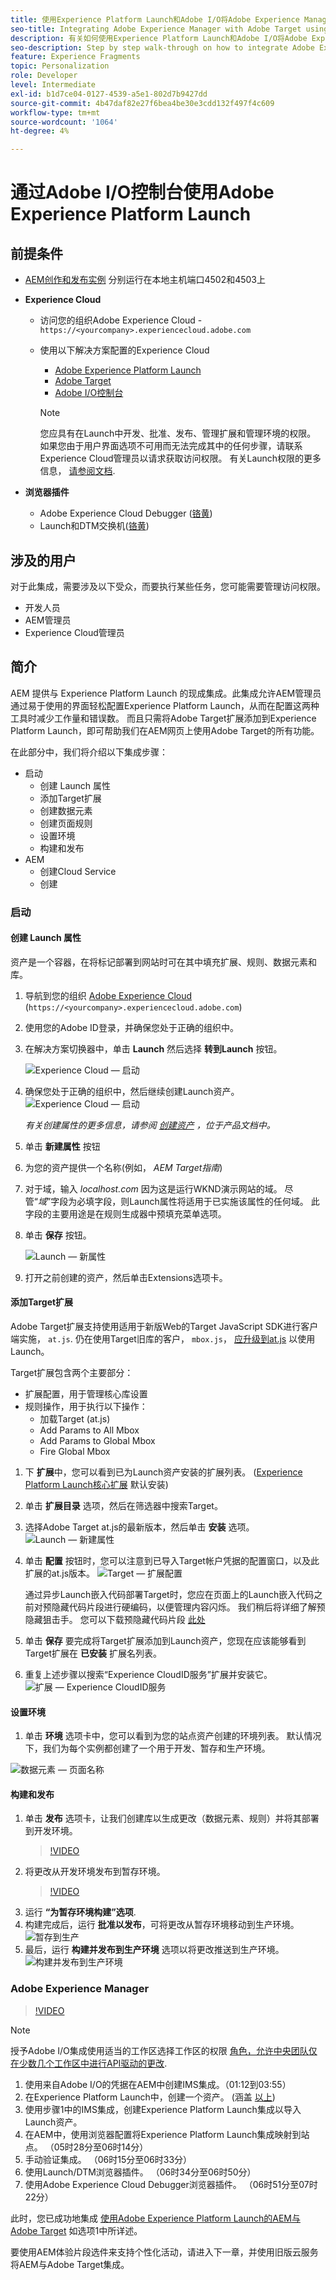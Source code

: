 ```yaml
---
title: 使用Experience Platform Launch和Adobe I/O将Adobe Experience Manager与Adobe Target集成
seo-title: Integrating Adobe Experience Manager with Adobe Target using Experience Platform Launch and Adobe I/O
description: 有关如何使用Experience Platform Launch和Adobe I/O将Adobe Experience Manager与Adobe Target集成的分步演练
seo-description: Step by step walk-through on how to integrate Adobe Experience Manager with Adobe Target using Experience Platform Launch and Adobe I/O
feature: Experience Fragments
topic: Personalization
role: Developer
level: Intermediate
exl-id: b1d7ce04-0127-4539-a5e1-802d7b9427dd
source-git-commit: 4b47daf82e27f6bea4be30e3cdd132f497f4c609
workflow-type: tm+mt
source-wordcount: '1064'
ht-degree: 4%

---
```


# 通过Adobe I/O控制台使用Adobe Experience Platform Launch

## 前提条件

* [AEM创作和发布实例](./implementation.md#set-up-aem) 分别运行在本地主机端口4502和4503上
* **Experience Cloud**
   * 访问您的组织Adobe Experience Cloud - `https://<yourcompany>.experiencecloud.adobe.com`
   * 使用以下解决方案配置的Experience Cloud
      * [Adobe Experience Platform Launch](https://experiencecloud.adobe.com)
      * [Adobe Target](https://experiencecloud.adobe.com)
      * [Adobe I/O控制台](https://console.adobe.io)

      >[!NOTE]
      >您应具有在Launch中开发、批准、发布、管理扩展和管理环境的权限。 如果您由于用户界面选项不可用而无法完成其中的任何步骤，请联系Experience Cloud管理员以请求获取访问权限。 有关Launch权限的更多信息， [请参阅文档](https://experienceleague.adobe.com/docs/experience-platform/tags/admin/user-permissions.html).


* **浏览器插件**
   * Adobe Experience Cloud Debugger ([铬黄](https://chrome.google.com/webstore/detail/adobe-experience-cloud-de/ocdmogmohccmeicdhlhhgepeaijenapj))
   * Launch和DTM交换机([铬黄](https://chrome.google.com/webstore/detail/launch-and-dtm-switch/nlgdemkdapolikbjimjajpmonpbpmipk))

## 涉及的用户

对于此集成，需要涉及以下受众，而要执行某些任务，您可能需要管理访问权限。

* 开发人员
* AEM管理员
* Experience Cloud管理员

## 简介

AEM 提供与 Experience Platform Launch 的现成集成。此集成允许AEM管理员通过易于使用的界面轻松配置Experience Platform Launch，从而在配置这两种工具时减少工作量和错误数。 而且只需将Adobe Target扩展添加到Experience Platform Launch，即可帮助我们在AEM网页上使用Adobe Target的所有功能。

在此部分中，我们将介绍以下集成步骤：

* 启动
   * 创建 Launch 属性
   * 添加Target扩展
   * 创建数据元素
   * 创建页面规则
   * 设置环境
   * 构建和发布
* AEM
   * 创建Cloud Service
   * 创建

### 启动

#### 创建 Launch 属性

资产是一个容器，在将标记部署到网站时可在其中填充扩展、规则、数据元素和库。

1. 导航到您的组织 [Adobe Experience Cloud](https://experiencecloud.adobe.com/) (`https://<yourcompany>.experiencecloud.adobe.com`)
2. 使用您的Adobe ID登录，并确保您处于正确的组织中。
3. 在解决方案切换器中，单击 **Launch** 然后选择 **转到Launch** 按钮。

   ![Experience Cloud — 启动](assets/using-launch-adobe-io/exc-cloud-launch.png)

4. 确保您处于正确的组织中，然后继续创建Launch资产。
   ![Experience Cloud — 启动](assets/using-launch-adobe-io/launch-create-property.png)

   *有关创建属性的更多信息，请参阅 [创建资产](https://experienceleague.adobe.com/docs/experience-platform/tags/admin/companies-and-properties.html?lang=en#create-or-configure-a-property) ，位于产品文档中。*
5. 单击 **新建属性** 按钮
6. 为您的资产提供一个名称(例如， *AEM Target指南*)
7. 对于域，输入 *localhost.com* 因为这是运行WKND演示网站的域。 尽管“*域*”字段为必填字段，则Launch属性将适用于已实施该属性的任何域。 此字段的主要用途是在规则生成器中预填充菜单选项。
8. 单击 **保存** 按钮。

   ![Launch — 新属性](assets/using-launch-adobe-io/exc-launch-property.png)

9. 打开之前创建的资产，然后单击Extensions选项卡。

#### 添加Target扩展

Adobe Target扩展支持使用适用于新版Web的Target JavaScript SDK进行客户端实施， `at.js`. 仍在使用Target旧库的客户， `mbox.js`， [应升级到at.js](https://experienceleague.adobe.com/docs/target/using/implement-target/client-side/at-js-implementation/upgrading-from-atjs-1x-to-atjs-20.html) 以使用Launch。

Target扩展包含两个主要部分：

* 扩展配置，用于管理核心库设置
* 规则操作，用于执行以下操作：
   * 加载Target (at.js)
   * Add Params to All Mbox
   * Add Params to Global Mbox
   * Fire Global Mbox

1. 下 **扩展**&#x200B;中，您可以看到已为Launch资产安装的扩展列表。 ([Experience Platform Launch核心扩展](https://exchange.adobe.com/experiencecloud.details.100223.adobe-launch-core-extension.html) 默认安装)
2. 单击 **扩展目录** 选项，然后在筛选器中搜索Target。
3. 选择Adobe Target at.js的最新版本，然后单击 **安装** 选项。
   ![Launch — 新建属性](assets/using-launch-adobe-io/launch-target-extension.png)

4. 单击 **配置** 按钮时，您可以注意到已导入Target帐户凭据的配置窗口，以及此扩展的at.js版本。
   ![Target — 扩展配置](assets/using-launch-adobe-io/launch-target-extension-2.png)

   通过异步Launch嵌入代码部署Target时，您应在页面上的Launch嵌入代码之前对预隐藏代码片段进行硬编码，以便管理内容闪烁。 我们稍后将详细了解预隐藏狙击手。 您可以下载预隐藏代码片段 [此处](assets/using-launch-adobe-io/prehiding.js)

5. 单击 **保存** 要完成将Target扩展添加到Launch资产，您现在应该能够看到Target扩展在 **已安装** 扩展名列表。

6. 重复上述步骤以搜索“Experience CloudID服务”扩展并安装它。
   ![扩展 — Experience CloudID服务](assets/using-launch-adobe-io/launch-extension-experience-cloud.png)

#### 设置环境

1. 单击 **环境** 选项卡中，您可以看到为您的站点资产创建的环境列表。 默认情况下，我们为每个实例都创建了一个用于开发、暂存和生产环境。

![数据元素 — 页面名称](assets/using-launch-adobe-io/launch-environment-setup.png)

#### 构建和发布

1. 单击 **发布** 选项卡，让我们创建库以生成更改（数据元素、规则）并将其部署到开发环境。
   >[!VIDEO](https://video.tv.adobe.com/v/28412?quality=12&learn=on)
2. 将更改从开发环境发布到暂存环境。
   >[!VIDEO](https://video.tv.adobe.com/v/28419?quality=12&learn=on)
3. 运行 **“为暂存环境构建”选项**.
4. 构建完成后，运行 **批准以发布**，可将更改从暂存环境移动到生产环境。
   ![暂存到生产](assets/using-launch-adobe-io/build-staging.png)
5. 最后，运行 **构建并发布到生产环境** 选项以将更改推送到生产环境。
   ![构建并发布到生产环境](assets/using-launch-adobe-io/build-and-publish.png)

### Adobe Experience Manager

>[!VIDEO](https://video.tv.adobe.com/v/28416?quality=12&learn=on)

>[!NOTE]
>
> 授予Adobe I/O集成使用适当的工作区选择工作区的权限 [角色，允许中央团队仅在少数几个工作区中进行API驱动的更改](https://experienceleague.adobe.com/docs/target/using/administer/manage-users/enterprise/configure-adobe-io-integration.html).

1. 使用来自Adobe I/O的凭据在AEM中创建IMS集成。（01:12到03:55）
2. 在Experience Platform Launch中，创建一个资产。 (涵盖 [以上](#create-launch-property))
3. 使用步骤1中的IMS集成，创建Experience Platform Launch集成以导入Launch资产。
4. 在AEM中，使用浏览器配置将Experience Platform Launch集成映射到站点。 （05时28分至06时14分）
5. 手动验证集成。 （06时15分至06时33分）
6. 使用Launch/DTM浏览器插件。 （06时34分至06时50分）
7. 使用Adobe Experience Cloud Debugger浏览器插件。 （06时51分至07时22分）

此时，您已成功地集成 [使用Adobe Experience Platform Launch的AEM与Adobe Target](./using-aem-cloud-services.md#integrating-aem-target-options) 如选项1中所详述。

要使用AEM体验片段选件来支持个性化活动，请进入下一章，并使用旧版云服务将AEM与Adobe Target集成。
